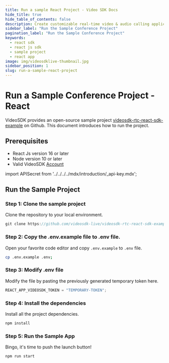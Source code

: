 ```yaml
---
title: Run a sample React Project - Video SDK Docs
hide_title: true
hide_table_of_contents: false
description: Create customizable real-time video & audio calling applications with React JS SDK with Video SDK add live Video & Audio conferencing to your applications.
sidebar_label: "Run the Sample Conference Project"
pagination_label: "Run the Sample Conference Project"
keywords:
  - react sdk
  - react js sdk
  - sample project
  - react app
image: img/videosdklive-thumbnail.jpg
sidebar_position: 1
slug: run-a-sample-react-project
---
```


# Run a Sample Conference Project - React

VideoSDK provides an open-source sample project [videosdk-rtc-react-sdk-example](https://github.com/videosdk-live/videosdk-rtc-react-sdk-example) on Github. This document introduces how to run the project.

## Prerequisites
 
- React Js version 16 or later
- Node version 10 or later
- Valid VideoSDK [Account](https://app.videosdk.live/)

import APISecret from '../../../../mdx/introduction/\_api-key.mdx';

<APISecret title="Get your API key and Secret key" />

## Run the Sample Project

### Step 1: Clone the sample project

Clone the repository to your local environment.

```js
git clone https://github.com/videosdk-live/videosdk-rtc-react-sdk-example.git
```

### Step 2: Copy the .env.example file to .env file.

Open your favorite code editor and copy `.env.example` to `.env` file.

```bash
cp .env.example .env;
```

### Step 3: Modify .env file

Modify the file by pasting the previously generated temporary token here.

```js title=".env"
REACT_APP_VIDEOSDK_TOKEN = "TEMPORARY-TOKEN";
```

### Step 4: Install the dependencies

Install all the project dependencies.

```js
npm install
```

### Step 5: Run the Sample App

Bingo, it's time to push the launch button!

```js
npm run start
```
